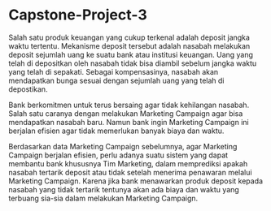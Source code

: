 # Capstone-Project-3

Salah satu produk keuangan yang cukup terkenal adalah deposit jangka waktu tertentu. Mekanisme deposit tersebut adalah nasabah melakukan deposit sejumlah uang ke suatu bank atau institusi keuangan. Uang yang telah di depositkan oleh nasabah tidak bisa diambil sebelum jangka waktu yang telah di sepakati. Sebagai kompensasinya, nasabah akan mendapatkan bunga sesuai dengan sejumlah uang yang telah di depostikan.

Bank berkomitmen untuk terus bersaing agar tidak kehilangan nasabah. Salah satu caranya dengan melakukan Marketing Campaign agar bisa mendapatkan nasabah baru. Namun bank ingin Marketing Campaign ini berjalan efisien agar tidak memerlukan banyak biaya dan waktu.

Berdasarkan data Marketing Campaign sebelumnya, agar Marketing Campaign berjalan efisien, perlu adanya suatu sistem yang dapat membantu bank khususnya Tim Marketing, dalam memprediksi apakah nasabah tertarik deposit atau tidak setelah menerima penawaran melalui Marketing Campaign. Karena jika bank menawarkan produk deposit kepada nasabah yang tidak tertarik tentunya akan ada biaya dan waktu yang terbuang sia-sia dalam melakukan Marketing Campaign.

